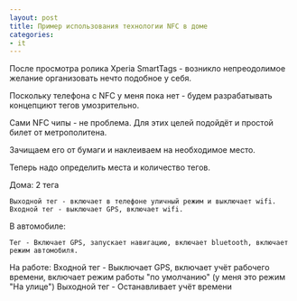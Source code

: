 ```yaml
---
layout: post
title: Пример использования технологии NFC в доме
categories:
- it
---
```

После просмотра ролика Xperia SmartTags - возникло непреодолимое желание организовать нечто подобное у себя.

Поскольку телефона с NFC у меня пока нет - будем разрабатывать концепциют тегов умозрительно.

Сами NFC чипы - не проблема. Для этих целей подойдёт и простой билет от метрополитена.

Зачищаем его от бумаги и наклеиваем на необходимое место.

Теперь надо определить места и количество тегов.

Дома: 2 тега

    Выходной тег - включает в телефоне уличный режим и выключает wifi.
	Входной тег - выключает GPS, включает wifi.
   
В автомобиле:
    
	Тег - Включает GPS, запускает навигацию, включает bluetooth, включает режим автомобиля.
	
На работе:
	Входной тег - Выключает GPS, включает учёт рабочего времени, включает режим работы "по умолчанию" (у меня это режим "На улице")
	Выходной тег - Останавливает учёт времени